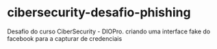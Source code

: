 # cibersecurity-desafio-phishing
Desafio do curso CiberSecurity - DIOPro. criando uma interface fake do facebook para a capturar de credenciais 

